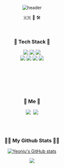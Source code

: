 <div align="center">

![header](https://capsule-render.vercel.app/api?type=soft&color=auto&height=300&section=header&text=Yeonju&fontSize=70&animation=twinkling)

</div>

<p align="center">🇰🇷 🎵 🛠 </p>
<br>
<h3 align="center">🔨 Tech Stack 🔧</h3>


<p align="center">
  <img src="https://img.shields.io/badge/HTML5-E34F26?style=flat-square&logo=HTML5&logoColor=white" />
  <img src="https://img.shields.io/badge/CSS-1572B6?style=flat-square&logo=CSS3&logoColor=white"/> 
  <img src="https://img.shields.io/badge/StyledComponents-DB7093?style=flat-square&logo=Styled-components&logoColor=white" />
  <br>
  <img src="https://img.shields.io/badge/JavaScript-F7DF1E?style=flat-square&logo=JavaScript&logoColor=black"/>
  <img src="https://img.shields.io/badge/React-61DAFB?style=flat-square&logo=React&logoColor=white"/> 
  <img src="https://img.shields.io/badge/Node.js-339933?style=flat-square&logo=Node.js&logoColor=white"/>
  <img src="https://img.shields.io/badge/TypeScript-3178C6?style=flat-square&logo=TypeScript&logoColor=white"/>
  <br>
</p>

<br><br>


</div>
  
<br><br>

<h3 align="center"> 🌲 Me 🌲</h3>
<p align="center">    
 <a href="https://velog.io/@yeonkr"><img src="https://img.shields.io/badge/Tech%20Blog-11B48A?style=flat-square&logo=Vimeo&logoColor=white&link=https://velog.io/@yeonkr"/></a>&nbsp
 <a href="mailto:dev.yeonju@gmail.com "><img src="https://img.shields.io/badge/Gmail-d14836?style=flat-square&logo=Gmail&logoColor=white&link=dev.yeonju@gmail.com"></a>
</p>

<br><br>

<h3 align="center">👩‍💻 My Github Stats 👩‍💻</h3>
<div align="center">
  
[![Yeonju's GitHub stats](https://github-readme-stats.vercel.app/api?username=yeonkr&show_icons=true&theme=vue-dark)](https://github.com/yeonkr) 

  
</div>
<p align="center">
  <a href="https://hits.seeyoufarm.com"><img src="https://hits.seeyoufarm.com/api/count/incr/badge.svg?url=https%3A%2F%2Fgithub.com%2Fyeonkr&count_bg=%236CC2E6&title_bg=%23A8AAAE&icon=github.svg&icon_color=%23FFFFFF&title=hits&edge_flat=false"/></a>
</p>
